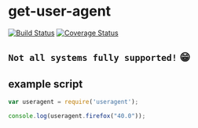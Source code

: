 # get-user-agent
[![Build Status](https://travis-ci.org/fscherwi/get-user-agent.svg?branch=master)](https://travis-ci.org/fscherwi/get-user-agent) [![Coverage Status](https://coveralls.io/repos/fscherwi/get-user-agent/badge.svg?branch=master&service=github)](https://coveralls.io/github/fscherwi/get-user-agent?branch=master)

## ``` Not all systems fully supported! ``` :grin:

## example script

```js
var useragent = require('useragent');

console.log(useragent.firefox("40.0"));
```
